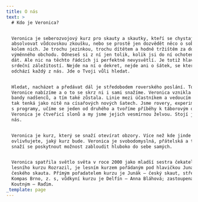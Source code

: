 ```yaml
---
title: O nás
text: >
  # Kdo je Veronica?


  Veronica je seberozvojový kurz pro skauty a skautky, kteří se chystají
  absolvovat vůdcovskou zkoušku, nebo se prostě jen dozvědět něco o sobě a světu
  kolem nich. Je trochu jezinkou, trochu dítětem a hodně tržištěm za dob
  výměnného obchodu. Odneseš si z ní jen tolik, kolik jsi do ní ochoten/na/\*
  dát. Ale nic na těchto řádcích ji perfektně nevysvětlí. Je totiž hlavně
  srdeční záležitostí. Nejde na ní o dekret, nejde ani o šátek, se kterým
  odchází každý z nás. Jde o Tvoji vůli hledat.


  Hledat, nacházet a předávat dál je středobodem roverského poslání. To ti na
  Veronice nabízíme a o to se skrz ni i sami snažíme. Veronica vznikla jako kurz
  bandy nadšenců, a tím také zůstala. Linie mezi účastníkem a vedoucím je skoro
  tak tenká jako nitě na císařových nových šatech. Jsme rovery, experimentujeme
  s programy, učíme se jeden od druhého a tvoříme příběhy k táborovým ohňům.
  Veronica je čtveřicí slonů a my jsme jejich vesmírnou želvou. Stojí jen na
  nás.


  Veronica je kurz, který se snaží otevírat obzory. Více než kde jinde zde
  ovlivňujete, jaký kurz bude. Veronica je svobodomyslná, přátelská a tvořivá a
  snaží se poskytnout možnost zabloudit hluboko do sebe samých.


  Veronica spatřila světlo světa v roce 2000 jako mladší sestra čekatelského
  lesního kurzu Rozrazil, je lesním kurzem pořádaným pod hlavičkou Junáka –
  českého skauta. Přímým pořadatelem kurzu je Junák – český skaut, středisko
  Kompas Brno, z. s, vůdkyní kurzu je Delfín – Anna Bláhová; zastoupená Radimem
  Koutným – Raďim.
_template: page
---
```


